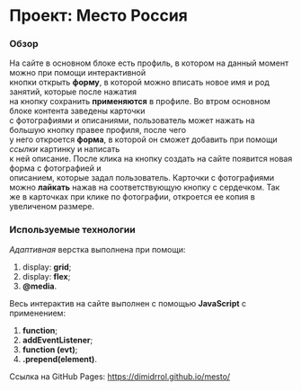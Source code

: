 # Проект: Место Россия

### Обзор  
На сайте в основном блоке есть профиль, в котором на данный момент можно при помощи интерактивной  
кнопки открыть **форму**, в которой можно вписать новое имя и род занятий, которые после нажатия  
на кнопку сохранить **применяются** в профиле. Во втром основном блоке контента заведены карточки  
с фотографиями и описаниями, пользователь может нажать на большую кнопку правее профиля, после чего  
у него откроется **форма**, в которой он сможет добавить при помощи *ссылки* картинку и написать  
к ней описание. После клика на кнопку создать на сайте появится новая форма с фотографией и  
описанием, которые задал пользователь. Карточки с фотографиями можно **лайкать** нажав на соответствующую кнопку с сердечком. Так же в карточках при клике по фотографии, откроется ее копия в увеличеном размере.  

### Используемые технологии  
*Адаптивная* верстка выполнена при помощи:  
1. display: **grid**;  
2. display: **flex**;  
3. **@media**.  

Весь интерактив на сайте выполнен с помощью **JavaScript** с применением:  
1. **function**;  
2. **addEventListener**;   
3. **function (evt)**;  
4. **.prepend(element)**.  

Ссылка на GitHub Pages: https://dimidrrol.github.io/mesto/